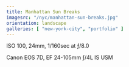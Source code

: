 ```yaml
---
title: Manhattan Sun Breaks
imagesrc: "/nyc/manhattan-sun-breaks.jpg"
orientation: landscape
galleries: [ "new-york-city", "portfolio" ]
---
```


ISO 100, 24mm, 1/160sec at ƒ/8.0

Canon EOS 7D, EF 24-105mm ƒ/4L IS USM
